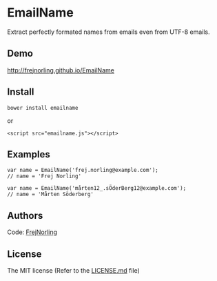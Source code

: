 EmailName
=========

Extract perfectly formated names from emails even from UTF-8 emails.

Demo
---
http://frejnorling.github.io/EmailName

Install
---
    bower install emailname

or
    
    <script src="emailname.js"></script>


Examples
---
    var name = EmailName('frej.norling@example.com');
    // name = 'Frej Norling' 

    var name = EmailName('mårten12_.sÖderBerg12@example.com');
    // name = 'Mårten Söderberg' 
    
    
Authors
---
Code: [FrejNorling](https://github.com/frejnorling)

License
---
The MIT license (Refer to the [LICENSE.md](https://github.com/frejnorling/EmailName/blob/master/LICENSE) file)
